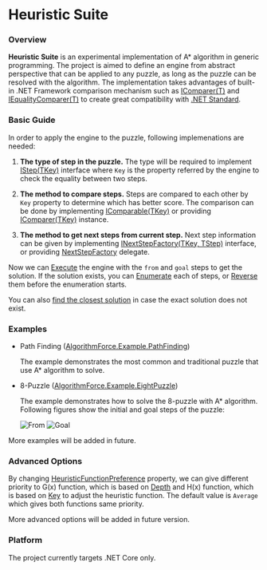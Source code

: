 # Heuristic Suite

### Overview

**Heuristic Suite** is an experimental implementation of A\* algorithm in generic programming. The project is aimed to define an engine from abstract perspective that can be applied to any puzzle, as long as the puzzle can be resolved with the algorithm. The implementation takes advantages of built-in .NET Framework comparison mechanism such as [IComparer(T)](https://msdn.microsoft.com/en-us/library/8ehhxeaf.aspx) and [IEqualityComparer(T)](https://msdn.microsoft.com/en-us/library/ms132151.aspx) to create great compatibility with [.NET Standard](https://github.com/dotnet/standard).

### Basic Guide

In order to apply the engine to the puzzle, following implemenations are needed:

1. **The type of step in the puzzle.** The type will be required to implement [IStep(TKey)](https://github.com/rvhuang/heuristic-suite/blob/master/AlgorithmForce.HeuristicSuite/IStep.cs) interface where `Key` is the property referred by the engine to check the equality between two steps.

2. **The method to compare steps.** Steps are compared to each other by `Key` property to determine which has better score. The comparison can be done by implementing [IComparable(TKey)](https://msdn.microsoft.com/en-us/library/4d7sx9hd.aspx) or providing [IComparer(TKey)](https://msdn.microsoft.com/en-us/library/8ehhxeaf.aspx) instance.

3. **The method to get next steps from current step.** Next step information can be given by implementing [INextStepFactory(TKey, TStep)](https://github.com/rvhuang/heuristic-suite/blob/master/AlgorithmForce.HeuristicSuite/IStep.cs) interface, or providing [NextStepFactory](https://github.com/rvhuang/heuristic-suite/blob/master/AlgorithmForce.HeuristicSuite/AStar.cs#L29) delegate.

Now we can [Execute](https://github.com/rvhuang/heuristic-suite/blob/master/AlgorithmForce.HeuristicSuite/AStar.cs#L87) the engine with the `from` and `goal` steps to get the solution. If the solution exists, you can [Enumerate](https://github.com/rvhuang/heuristic-suite/blob/master/AlgorithmForce.HeuristicSuite/StepExtensions.cs#L7) each of steps, or [Reverse](https://github.com/rvhuang/heuristic-suite/blob/master/AlgorithmForce.HeuristicSuite/StepExtensions.cs#L19) them before the enumeration starts. 

You can also [find the closest solution](https://github.com/rvhuang/heuristic-suite/blob/master/AlgorithmForce.HeuristicSuite/AStar.cs#L116) in case the exact solution does not exist. 

### Examples

* Path Finding ([AlgorithmForce.Example.PathFinding](https://github.com/rvhuang/heuristic-suite/tree/master/AlgorithmForce.Example.PathFinding))

    The example demonstrates the most common and traditional puzzle that use A\* algorithm to solve.

* 8-Puzzle ([AlgorithmForce.Example.EightPuzzle](https://github.com/rvhuang/heuristic-suite/tree/master/AlgorithmForce.Example.EightPuzzle))

    The example demonstrates how to solve the 8-puzzle with A\* algorithm. Following figures show the initial and goal steps of the puzzle:

    ![From](http://www.8puzzle.com/images/8_puzzle_start_state_a.png)
    ![Goal](http://www.8puzzle.com/images/8_puzzle_goal_state_a.png)

More examples will be added in future.

### Advanced Options

By changing [HeuristicFunctionPreference](https://github.com/rvhuang/heuristic-suite/blob/master/AlgorithmForce.HeuristicSuite/AStar.cs#L53) property, we can give different priority to G(x) function, which is based on [Depth](https://github.com/rvhuang/heuristic-suite/blob/master/AlgorithmForce.HeuristicSuite/IStep.cs#L11) and H(x) function, which is based on [Key](https://github.com/rvhuang/heuristic-suite/blob/master/AlgorithmForce.HeuristicSuite/IStep.cs#L7) to adjust the heuristic function. The default value is `Average` which gives both functions same priority.

More advanced options will be added in future version.

### Platform

The project currently targets .NET Core only.
